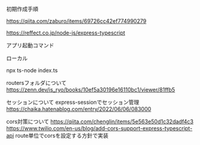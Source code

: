 初期作成手順

https://qiita.com/zaburo/items/69726cc42ef774990279

https://reffect.co.jp/node-js/express-typescript


アプリ起動コマンド

ローカル

npx ts-node index.ts 


routersフォルダについて
https://zenn.dev/is_ryo/books/10ef5a30196e16110bc1/viewer/81ffb5

セッションについて
express-sessionでセッション管理
https://chaika.hatenablog.com/entry/2022/06/06/083000

cors対策について
https://qiita.com/chenglin/items/5e563e50d1c32dadf4c3
https://www.twilio.com/en-us/blog/add-cors-support-express-typescript-api
route単位でcorsを設定する方針で実装
